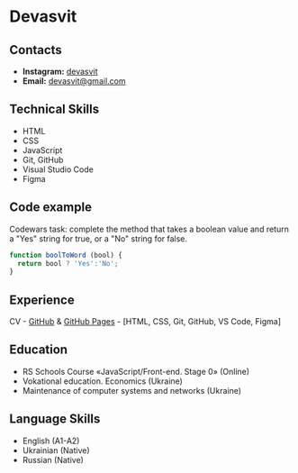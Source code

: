# **Devasvit**

## **Contacts**

* **Instagram:** [devasvit](https://instagram.com/devasvit)
* **Email:** <devasvit@gmail.com>

## **Technical Skills**

* HTML
* CSS
* JavaScript
* Git, GitHub
* Visual Studio Code
* Figma

## **Code example**
Codewars task: complete the method that takes a boolean value and return a "Yes" string for true, or a "No" string for false.

```javascript
function boolToWord (bool) {
  return bool ? 'Yes':'No';
}
```

## **Experience**

CV - [GitHub](https://github.com/devasvit/rsschool-cv/) & [GitHub Pages](https://devasvit.github.io/rsschool-cv/cv) - [HTML, CSS, Git, GitHub, VS Code, Figma]

## **Education**

* RS Schools Course «JavaScript/Front-end. Stage 0» (Online)
* Vokational education. Economics (Ukraine)
* Maintenance of computer systems and networks (Ukraine)

## **Language Skills**

* English (A1-A2)
* Ukrainian (Native)
* Russian (Native)